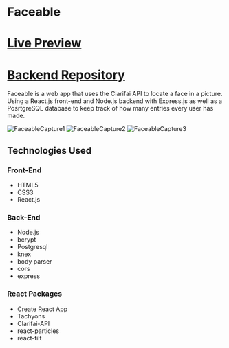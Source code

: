 # Faceable
# [Live Preview](https://faceable.herokuapp.com/)
# [Backend Repository](https://github.com/devashish2531/Faceable-API)

Faceable is a web app that uses the Clarifai API to locate a face in a picture. Using a React.js front-end and Node.js backend with Express.js as well as a PosrtgreSQL database to keep track of how many entries every user has made.

![FaceableCapture1](https://i.imgur.com/6hIu9Wj.png)
![FaceableCapture2](https://i.imgur.com/QrZZiYi.png)
![FaceableCapture3](https://i.imgur.com/95xZd3X.png)

## Technologies Used

### Front-End
- HTML5
- CSS3
- React.js

### Back-End
- Node.js
- bcrypt
- Postgresql
- knex
- body parser
- cors
- express

### React Packages
- Create React App
- Tachyons
- Clarifai-API
- react-particles
- react-tilt
